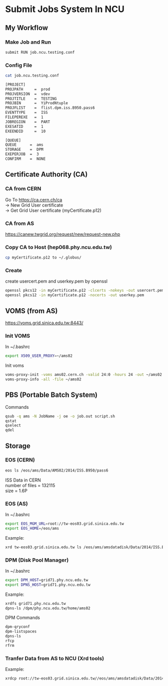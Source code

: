 # Submit Jobs System In NCU
## My Workflow

### Make Job and Run
```bash
submit RUN job.ncu.testing.conf
```

### Config File
```bash
cat job.ncu.testing.conf
```
```bash
[PROJECT]
PROJPATH     =  prod
PROJVERSION  =  vdev
PROJTITLE    =  TESTING
PROJBIN      =  YiProdNtuple
PROJFLIST    =  flist.dpm.iss.B950.pass6
EVENTTYPE    =  ISS
FILEPEREXE   =  1
JOBREGION    =  PART
EXESATID     =  1
EXEENDID     =  10

[QUEUE]
QUEUE      =  ams
STORAGE    =  DPM
EXEPERJOB  =  3
CONFIRM    =  NONE
```

## Certificate Authority (CA)

### CA from CERN
Go To https://ca.cern.ch/ca <br/>
-> New Grid User certificate <br/>
-> Get Grid User certificate (myCertificate.p12) <br/>

### CA from AS
https://canew.twgrid.org/request/new/request-new.php

### Copy CA to Host (hep068.phy.ncu.edu.tw)
```bash
cp myCertificate.p12 to ~/.globus/
```

### Create
create usercert.pem and userkey.pem by openssl
```bash
openssl pkcs12 -in myCertificate.p12 -clcerts -nokeys -out usercert.pem
openssl pkcs12 -in myCertificate.p12 -nocerts -out userkey.pem
```

## VOMS (from AS)
https://voms.grid.sinica.edu.tw:8443/

### Init VOMS
In ~/.bashrc
```bash
export X509_USER_PROXY=~/ams02
```
Init voms
```bash
voms-proxy-init -voms ams02.cern.ch -valid 24:0 -hours 24 -out ~/ams02
voms-proxy-info -all -file ~/ams02
```

## PBS (Portable Batch System)
Commands
```bash
qsub -q ams -N JobName -j oe -o job.out script.sh
qstat
qselect
qdel
```

## Storage
### EOS (CERN)
```bash
eos ls /eos/ams/Data/AMS02/2014/ISS.B950/pass6
```
ISS Data in CERN <br/>
number of files = 132115 <br/>
size = 1.6P <br/>

### EOS (AS)
In ~/.bashrc
```bash
export EOS_MGM_URL=root://tw-eos03.grid.sinica.edu.tw
export EOS_HOME=/eos/ams
```
Example:
```bash
xrd tw-eos03.grid.sinica.edu.tw ls /eos/ams/amsdatadisk/Data/2014/ISS.B950/pass6
```

### DPM (Disk Pool Manager)
In ~/.bashrc
```bash
export DPM_HOST=grid71.phy.ncu.edu.tw
export DPNS_HOST=grid71.phy.ncu.edu.tw
```
Example:
```bash
xrdfs grid71.phy.ncu.edu.tw
dpns-ls /dpm/phy.ncu.edu.tw/home/ams02
```
DPM Commands
```bash
dpm-qryconf
dpm-listspaces
dpns-ls
rfcp
rfrm
```

### Tranfer Data from AS to NCU (Xrd tools)
Example:
```bash
xrdcp root://tw-eos03.grid.sinica.edu.tw//eos/ams/amsdatadisk/Data/2014/ISS.B950/pass6/1411871829.00000001.root root://grid71.phy.ncu.edu.tw:1094//ams02/ams02datadisk/1411871829.00000001.root
```
